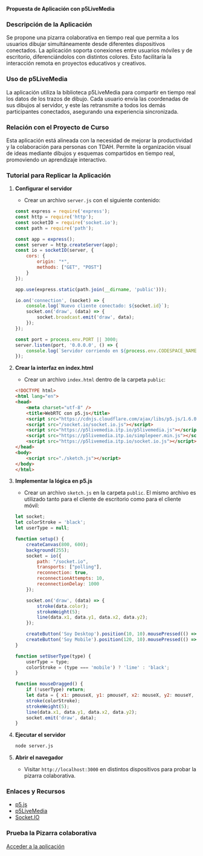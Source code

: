 **Propuesta de Aplicación con p5LiveMedia**

### Descripción de la Aplicación
Se propone una pizarra colaborativa en tiempo real que permita a los usuarios dibujar simultáneamente desde diferentes dispositivos conectados. La aplicación soporta conexiones entre usuarios móviles y de escritorio, diferenciándolos con distintos colores. Esto facilitaría la interacción remota en proyectos educativos y creativos.

### Uso de p5LiveMedia
La aplicación utiliza la biblioteca p5LiveMedia para compartir en tiempo real los datos de los trazos de dibujo. Cada usuario envía las coordenadas de sus dibujos al servidor, y este las retransmite a todos los demás participantes conectados, asegurando una experiencia sincronizada.

### Relación con el Proyecto de Curso
Esta aplicación está alineada con la necesidad de mejorar la productividad y la colaboración para personas con TDAH. Permite la organización visual de ideas mediante dibujos y esquemas compartidos en tiempo real, promoviendo un aprendizaje interactivo.

### Tutorial para Replicar la Aplicación
1. **Configurar el servidor**
   - Crear un archivo `server.js` con el siguiente contenido:
   ```js
   const express = require('express');
   const http = require('http');
   const socketIO = require('socket.io');
   const path = require('path');

   const app = express();
   const server = http.createServer(app);
   const io = socketIO(server, {
       cors: {
           origin: "*",
           methods: ["GET", "POST"]
       }
   });

   app.use(express.static(path.join(__dirname, 'public')));

   io.on('connection', (socket) => {
       console.log(`Nuevo cliente conectado: ${socket.id}`);
       socket.on('draw', (data) => {
           socket.broadcast.emit('draw', data);
       });
   });

   const port = process.env.PORT || 3000;
   server.listen(port, '0.0.0.0', () => {
       console.log(`Servidor corriendo en ${process.env.CODESPACE_NAME ? `https://${process.env.CODESPACE_NAME}-3000.github.dev` : `http://localhost:${port}`}`);
   });
   ```

2. **Crear la interfaz en index.html**
   - Crear un archivo `index.html` dentro de la carpeta `public`:
   ```html
   <!DOCTYPE html>
   <html lang="en">
   <head>
       <meta charset="utf-8" />
       <title>WebRTC con p5.js</title>
       <script src="https://cdnjs.cloudflare.com/ajax/libs/p5.js/1.6.0/p5.min.js"></script>
       <script src="/socket.io/socket.io.js"></script>
       <script src="https://p5livemedia.itp.io/p5livemedia.js"></script>
       <script src="https://p5livemedia.itp.io/simplepeer.min.js"></script>
       <script src="https://p5livemedia.itp.io/socket.io.js"></script>
   </head>
   <body>
       <script src="./sketch.js"></script>
   </body>
   </html>
   ```

3. **Implementar la lógica en p5.js**
   - Crear un archivo `sketch.js` en la carpeta `public`. El mismo archivo es utilizado tanto para el cliente de escritorio como para el cliente móvil:
   ```js
   let socket;
   let colorStroke = 'black';
   let userType = null;

   function setup() {
       createCanvas(800, 600);
       background(255);
       socket = io({
           path: "/socket.io",
           transports: ["polling"],
           reconnection: true,
           reconnectionAttempts: 10,
           reconnectionDelay: 1000
       });

       socket.on('draw', (data) => {
           stroke(data.color);
           strokeWeight(5);
           line(data.x1, data.y1, data.x2, data.y2);
       });

       createButton('Soy Desktop').position(10, 10).mousePressed(() => setUserType('desktop'));
       createButton('Soy Mobile').position(120, 10).mousePressed(() => setUserType('mobile'));
   }

   function setUserType(type) {
       userType = type;
       colorStroke = (type === 'mobile') ? 'lime' : 'black';
   }

   function mouseDragged() {
       if (!userType) return;
       let data = { x1: pmouseX, y1: pmouseY, x2: mouseX, y2: mouseY, color: colorStroke };
       stroke(colorStroke);
       strokeWeight(5);
       line(data.x1, data.y1, data.x2, data.y2);
       socket.emit('draw', data);
   }
   ```

4. **Ejecutar el servidor**
   ```sh
   node server.js
   ```
   
5. **Abrir el navegador**
   - Visitar `http://localhost:3000` en distintos dispositivos para probar la pizarra colaborativa.

### Enlaces y Recursos
- [p5.js](https://p5js.org/)
- [p5LiveMedia](https://itpnyu.github.io/p5LiveMedia/)
- [Socket.IO](https://socket.io/)

### Prueba la Pizarra colaborativa 
<a href="https://effective-space-waffle-5gg6g6p94rr7hp76q-3000.app.github.dev/desktop/index.html" target="_blank">Acceder a la aplicación</a>
